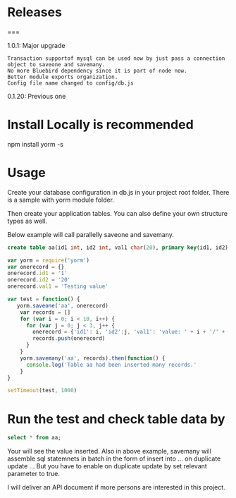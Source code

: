 # Releases
===

1.0.1: Major upgrade

    Transaction supportof mysql can be used now by just pass a connection object to saveone and savemany.
    No more Bluebird dependency since it is part of node now.
    Better module exports organization.
    Config file name changed to config/db.js

0.1.20: Previous one

# Install Locally is recommended

npm install yorm -s

# Usage

Create your database configuration in db.js in your project root folder. There is a sample with yorm module folder.

Then create your application tables. You can also define your own structure types as well.

Below example will call parallelly saveone and savemany.

```sql
create table aa(id1 int, id2 int, val1 char(20), primary key(id1, id2)
```

```javascript
var yorm = require('yorm')
var onerecord = {}
onerecord.id1 = '1'
onerecord.id2 = '20'
onerecord.val1 = 'Testing value'

var test = function() {
   yorm.saveone('aa', onerecord)
    var records = []
    for (var i = 0; i < 10, i++) {
      for (var j = 0; j < 3, j++ {
        onerecord = {'id1': i, 'id2':j, 'val1': 'value: ' + i + '/' + 'j'}
        records.push(onerecord)
      }
    }
    yorm.savemany('aa', records).then(function() {
      console.log('Table aa had been inserted many records.'
    }
}

setTimeout(test, 1000)
```

# Run the test and check table data by

```sql
select * from aa;
```

Your will see the value inserted. Also in above example, savemany will assemble sql statemnets in batch in the form of insert into ... on duplicate update ... But you have to enable on duplicate update by set relevant parameter to true.

I will deliver an API document if more persons are interested in this project.